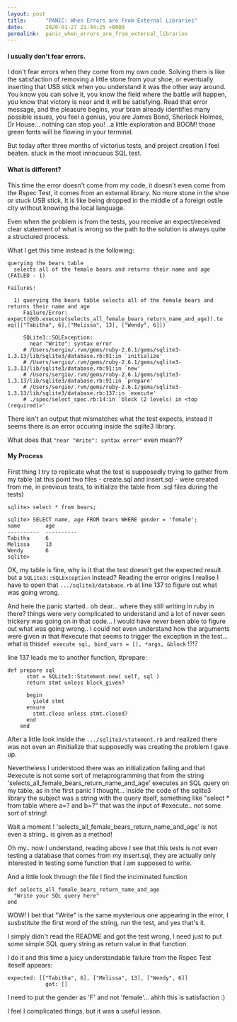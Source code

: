 ```yaml
---
layout: post
title:      "PANIC: When Errors are From External Libraries"
date:       2020-01-27 21:44:25 +0000
permalink:  panic_when_errors_are_from_external_libraries
---
```



#### I usually don't fear errors. 
I don't fear errors when they come from my own code. Solving them is like the satisfaction of removing a little stone from your shoe, or eventually inserting that USB stick when you understand it was the other way around.
You know you can solve it, you know the field where the battle will happen, you know that victory is near and it will be satisfying. 
Read that error message, and the pleasure begins, your brain already identifies many possible issues, you feel a genius, you are James Bond, Sherlock Holmes, Dr House... nothing can stop you! 
..a little exploration and BOOM! those green fonts will be flowing in your terminal. 

But today after three months of victorius tests, and project creation I feel beaten. stuck in the most innocuous SQL test.

#### What is different? 

This time the error doesn't come from my code, it doesn't even come from the Rspec Test, it comes from an external library.
No more stone in the shoe or stuck USB stick, It is like being dropped in the middle of a foreign ostile city without knowing the local language.

Even when the problem is from the tests, you receive an expect/received clear statement of what is wrong so the path to the solution is always quite a structured process.

What I get this time instead is the following:

```
querying the bears table
  selects all of the female bears and returns their name and age (FAILED - 1)

Failures:

  1) querying the bears table selects all of the female bears and returns their name and age
     Failure/Error: expect(@db.execute(selects_all_female_bears_return_name_and_age)).to eq([["Tabitha", 6],["Melissa", 13], ["Wendy", 6]])
     
     SQLite3::SQLException:
       near "Write": syntax error
     # /Users/sergio/.rvm/gems/ruby-2.6.1/gems/sqlite3-1.3.13/lib/sqlite3/database.rb:91:in `initialize'
     # /Users/sergio/.rvm/gems/ruby-2.6.1/gems/sqlite3-1.3.13/lib/sqlite3/database.rb:91:in `new'
     # /Users/sergio/.rvm/gems/ruby-2.6.1/gems/sqlite3-1.3.13/lib/sqlite3/database.rb:91:in `prepare'
     # /Users/sergio/.rvm/gems/ruby-2.6.1/gems/sqlite3-1.3.13/lib/sqlite3/database.rb:137:in `execute'
     # ./spec/select_spec.rb:14:in `block (2 levels) in <top (required)>'
```


There isn't an output that mismatches what the test expects, instead it seems there is an error occuring inside the sqlite3 library.

What does that `"near "Write": syntax error"` even mean??

#### My Process

First thing I try to replicate what the test is supposedly trying to gather from my table (at this point two files - create.sql and insert.sql - were created from me, in previous tests, to initialize the table from .sql files during the tests)
```
sqlite> select * from bears;

sqlite> SELECT name, age FROM bears WHERE gender = 'female';
name        age       
----------  ----------
Tabitha     6         
Melissa     13        
Wendy       6         
sqlite> 
```

OK, my table is fine, why is it that the test doesn't get the expected result but a `SQLite3::SQLException` instead?
Reading the error origins I realise I have to open that `.../sqlite3/database.rb` at line 137 to figure out what was going wrong.

And here the panic started.. oh dear... where they still writing in ruby in there? things were very complicated to understand and a lot of never seen trickery was going on in that code... I would have never been able to figure out what was going wrong.. I could not even understand how the arguments were given in that #execute that seems to trigger the exception in the test... what is this`def execute sql, bind_vars = [], *args, &block` !?!?

line 137 leads me to another function, #prepare:
```
def prepare sql
      stmt = SQLite3::Statement.new( self, sql )
      return stmt unless block_given?

      begin
        yield stmt
      ensure
        stmt.close unless stmt.closed?
      end
    end
```
After a little look inside the `.../sqlite3/statement.rb` and realized there was not even an #initialize that supposedly was creating the problem I gave up.

Nevertheless I understood there was an initialization failing and that #execute is not some sort of metaprogramming that from the string 'selects_all_female_bears_return_name_and_age' executes an SQL query on my table, as in the first panic I thought... 
inside the code of the sqlite3 library the subject was a string with the query itself, something like "select * from table where a=? and b=?" that was the input of #execute.. not some sort of string!

Wait a moment !  'selects_all_female_bears_return_name_and_age' is not even a string.. is given as a method!

Oh my.. now I understand, reading above I see that this tests is not even testing a database that comes from my insert.sql, they are actually only interested in testing some function that I am supposed to write.

And a little look through the file I find the inciminated function
```
def selects_all_female_bears_return_name_and_age
  "Write your SQL query here"
end
```
WOW! I bet that "Write" is the same mysterious one appearing in the error, I susbstitute the first word of the string, run the test, and yes that's it.

I simply didn't read the README and got the test wrong, I need just to put some simple SQL query string as return value in that function.

I do it and this time a juicy understandable failure from the Rspec Test iteself appears:

```
expected: [["Tabitha", 6], ["Melissa", 13], ["Wendy", 6]]
            got: []
```

I need to put the gender as 'F' and not 'female'... ahhh this is satisfaction :)

I feel I complicated things, but it was a useful lesson.


